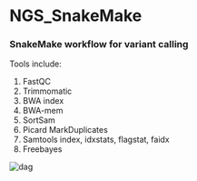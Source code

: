 # NGS_SnakeMake

### SnakeMake workflow for variant calling

Tools include:
1. FastQC
2. Trimmomatic
3. BWA index
4. BWA-mem
5. SortSam
6. Picard MarkDuplicates
7. Samtools index, idxstats, flagstat, faidx
8. Freebayes

![dag](https://user-images.githubusercontent.com/100874055/208572395-37324cfb-3f8f-4c92-ad3e-e1cc531bd7f2.png)
